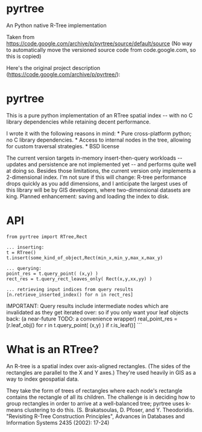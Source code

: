 # pyrtree
An Python native R-Tree implementation

Taken from https://code.google.com/archive/p/pyrtree/source/default/source
(No way to automatically move the versioned source code from code.google.com, so this is copied)

Here's the original project description (https://code.google.com/archive/p/pyrtree/):

# pyrtree
This is a pure python implementation of an RTree spatial index -- with no C library dependencies while retaining decent performance.

I wrote it with the following reasons in mind: * Pure cross-platform python; no C library dependencies. * Access to internal nodes in the tree, allowing for custom traversal strategies. * BSD license

The current version targets in-memory insert-then-query workloads -- updates and persistence are not implemented yet -- and performs quite well at doing so. Besides those limitations, the current version only implements a 2-dimensional index. I'm not sure if this will change: R-tree performance drops quickly as you add dimensions, and I anticipate the largest uses of this library will be by GIS developers, where two-dimensional datasets are king. Planned enhancement: saving and loading the index to disk.

# API
```
from pyrtree import RTree,Rect

... inserting: 
t = RTree()
t.insert(some_kind_of_object,Rect(min_x,min_y,max_x,max_y)

... querying:
point_res = t.query_point( (x,y) )
rect_res = t.query_rect_leaves_only( Rect(x,y,xx,yy) )

... retrieving input indices from query results
[n.retrieve_inserted_index() for n in rect_res]

```
IMPORTANT: Query results include intermediate nodes which are invalidated as they get iterated over: so if you only want your leaf objects back: (a near-future TODO: a convenience wrapper) real_point_res = [r.leaf_obj() for r in t.query_point( (x,y) ) if r.is_leaf()] ```


# What is an RTree?
An R-tree is a spatial index over axis-aligned rectangles. (The sides of the rectangles are parallel to the X and Y axes.) They're used heavily in GIS as a way to index geospatial data.

They take the form of trees of rectangles where each node's rectangle contains the rectangle of all its children. The challenge is in deciding how to group rectangles in order to arrive at a well-balanced tree; pyrtree uses k-means clustering to do this. (S. Brakatsoulas, D. Pfoser, and Y. Theodoridis. "Revisiting R-Tree Construction Principles", Advances in Databases and Information Systems 2435 (2002): 17-24)



